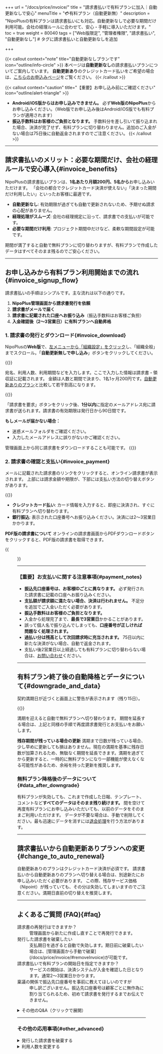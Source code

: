 +++
url = "/docs/price/invoice/"
title = "請求書払いで有料プランに加入｜自動更新なしで安心"
menuTitle = "💳有料プラン（自動更新無）"
description = "NipoPlusの有料プランは請求書払いにも対応。自動更新なしで必要な期間だけ利用可能。会社の経理ルールに合わせて、安心・手軽に導入いただけます。"
toc = true
weight = 80040
tags = ["Web版限定", "管理者権限", "請求書払い", "自動更新なし"] # タグに請求書払いと自動更新なしを追加

+++

{{< callout context="note" title="自動更新なしプランです" icon="outline/info-circle" >}}
本ページは**自動更新なし**の請求書払いプランについてご案内しています。
**自動更新あり**のクレジットカード払いをご希望の場合は、[こちらのお申込みページ](/docs/price/fee/)をご覧ください。
{{< /callout >}}

{{< callout context="caution" title="【重要】お申し込み前にご確認ください" icon="outline/alert-triangle" >}}

- **Android/iOS版からはお申し込みできません。** 必ず**Web版のNipoPlus**からお申し込みください。（Web版でお申し込み後はAndroid/iOS版でも有料プランが適用されます）
- **振込手数料はお客様のご負担となります。** 手数料分を差し引いて振り込まれた場合、決済が完了せず、有料プランに切り替わりません。追加のご入金がない場合は75日後に自動返金されますのでご注意ください。
  {{< /callout >}}

---

## 請求書払いのメリット：必要な期間だけ、会社の経理ルールで安心導入{#invoice_benefits}

NipoPlusの請求書払いプランは、**1名あたり月額200円、5名から**お申し込みいただけます。
「会社の都合でクレジットカード決済が使えない」「決まった期間だけ利用したい」といったお客様に最適です。

- **自動更新なし**: 有効期限が過ぎても自動で更新されないため、予期せぬ請求の心配がありません。
- **経理処理がスムーズ**: 会社の経理規定に沿って、請求書での支払いが可能です。
- **必要な期間だけ利用**: プロジェクト期間中だけなど、柔軟な期間設定が可能です。

期間が満了すると自動で無料プランに切り替わりますが、有料プランで作成したデータはすべてそのまま残るのでご安心ください。

---

## お申し込みから有料プラン利用開始までの流れ{#invoice_signup_flow}

請求書払いの手順はシンプルです。主な流れは以下の通りです。

1.  **NipoPlus管理画面から請求書発行を依頼**
2.  **請求書がメールで届く**
3.  **請求書に記載された口座へお振り込み**（振込手数料はお客様ご負担）
4.  **入金確認後（2〜3営業日）に有料プランへ自動昇格**

### 1. 請求書の発行とダウンロード{#invoice_download}

NipoPlusの**Web版**で、[左メニューから「組織設定」をクリック](/docs/setup/staff-global/rank/#rootSettingBtn)し、「組織全般」までスクロール。「**自動更新無しで申し込み**」ボタンをクリックしてください。

{{<icatch filename="img/invoice1" msg="請求書を発行するには「自動更新無しで申込」を選びます" alice="guide">}}

宛名、利用人数、利用期間などを入力します。ここで入力した情報は請求書・領収証に記載されます。
金額は人数と期間で決まり、1名1ヶ月200円です。[自動更新ありのプラン](/docs/price/fee/)と比較して若干割高になります。

{{<icatch filename="img/invoice2" msg="人数や期間を入力し、「請求書を発行」ボタンをクリックします">}}

「請求書を要求」ボタンをクリック後、**1分以内**に指定のメールアドレス宛に請求書が送られます。請求書の有効期限は発行日から90日間です。

**もしメールが届かない場合：**

- 迷惑メールフォルダをご確認ください。
- 入力したメールアドレスに誤りがないかご確認ください。

管理画面上から同じ請求書をダウンロードすることも可能です。
{{<icatch filename="img/invoice-dl" msg="メールが届かない場合はここから手動で請求書をダウンロードできます" alice="ok">}}

### 2. 請求書の確認と支払い{#invoice_payment}

メールに記載された請求書のリンクをクリックすると、オンライン請求書が表示されます。
上部には請求金額や期限が、下部には支払い方法の切り替えボタンがあります。

{{<icatch filename="img/invoice-online" msg="オンライン請求書からPDF版のダウンロードや、支払い方法の選択が可能です">}}

- **クレジットカード払い**: カード情報を入力すると、即座に決済され、すぐに有料プランへ切り替わります。
- **銀行振込**: 表示された口座番号へお振り込みください。決済には2〜3営業日かかります。

**PDF版の請求書について**
オンラインの請求書画面からPDFダウンロードボタンをクリックすると、PDF版の請求書を取得できます。

{{<figure src="img/invoice.png" alt="PDFの請求書画面" caption="PDFの請求書画面" >}}

---

### 【重要】お支払いに関する注意事項{#payment_notes}

- **振込先口座番号は、お客様IDごとに異なります。** 必ず発行された請求書に記載の口座へお振り込みください。
- **支払額が請求額に満たない場合、決済は行われません。** 不足分を追加でご入金いただく必要があります。
- **振込手数料はお客様のご負担となります。**
- 入金から処理完了まで、**最長で3営業日**かかることがあります。
- 誤って個人名で振り込んでしまっても、**口座番号が正しければ問題なく処理されます。**
- **過払い分は残高として次回請求時に充当されます。** 75日以内に新たな決済がない場合、自動で返金されます。
- 支払い後2営業日以上経過しても有料プランに切り替わらない場合は、[お問い合わせ](/others/inquery/)ください。

---

## 有料プラン終了後の自動降格とデータについて{#downgrade_and_data}

契約満期日が近づくと画面上に警告が表示されます（残り15日）。

{{<icatch filename="img/remaining" msg="契約満了が近づくと画面に警告が表示されます" alice="here">}}

満期を迎えると自動で無料プランへ切り替わります。
期間を延長する場合は、上記と同様の手順で再度請求書発行とお支払いをお願いします。

**残存期間が残っている場合の更新**
満期まで日数が残っている場合、少し早めに更新しても損はありません。現在の満期を基準に残存日数が加算されるため、無駄なく期間を延長できます。満期を過ぎてから更新すると、一時的に無料プランになり一部機能が使えなくなる可能性があるため、余裕を持った更新を推奨します。

### 無料プラン降格後のデータについて{#data_after_downgrade}

有料プランが失効しても、これまで作成した日報、テンプレート、コメントなど**すべてのデータはそのまま残り続けます。**
間を空けて再度有料プランにお申し込みいただいても、以前のデータをそのままご利用いただけます。
データが不要な場合は、手動で削除してください。最も迅速にデータを消すには[退会処理](/docs/manual/utils/org/)を行う方法があります。

---

## 請求書払いから自動更新ありプランへの変更{#change_to_auto_renewal}

自動更新ありのプランはクレジットカード決済が必須です。
請求書払いから自動更新ありのプランへ切り替える場合は、別途新たにお申し込みいただく必要があります。
この際、残存サービス価格（Nipoint）が残っていても、その分は失効してしまいますのでご注意ください。満期日直前の切り替えを推奨します。

---

## よくあるご質問 (FAQ){#faq}

<dl class="faq">
  <dt><div>請求書の再発行はできますか？</dt><div>
  <dd><div>管理画面から新たに作成し直すことで再発行できます。</dd><div>
  <dt><div>発行した請求書を破棄したい</dt><div>
  <dd><div>支払期日を過ぎると自動で失効します。期日前に破棄したい場合は、[管理画面から手動で破棄](/docs/price/invoice/#removeInvoice)が可能です。</dd><div>
  <dt><div>請求書払いで有料プランの開始日を指定できますか？</dt><div>
  <dd><div>サービスの開始は、決済システムが入金を確認した日となります。通常2〜3営業日かかります。</dd><div>
  <dt><div>稟議の関係で振込先口座番号を事前に教えてほしいのですが</dt><div>
  <dd><div>申し訳ございません。振込先口座番号は顧客ごとに無作為に割り当てられるため、初めて請求書を発行するまでお伝えできません。</dd><div>
</dl>

<details>
  <summary>その他のQ&A（クリックで展開）</summary>
  <dl class="faq">
    <dt><div>誤って多く入金してしまいました</dt><div>
    <dd><div>過払い分は残高として残り、次回の請求書支払い時に充当されます。入金後75日以内に新たな決済がされない場合、自動で返金されます。</dd><div>
    <dt><div>振込手数料を差し引いて振り込んでしまいました</dt><div>
    <dd><div>支払い完了として処理されないため、有料プランに切り替わることはありません。未払いの残高を追加で入金してください。金額が満ちると支払い処理が発動します。残高が残った状態で75日以内に追加入金がない場合、自動で返金されます。</dd><div>
    <dt><div>支払いをしたのに有料プランに切り替わりません</dt><div>
    <dd><div>処理には2営業日ほどかかる場合があります。もし2営業日経過しても切り替わらない場合は、なにかしらの問題が発生している可能性がありますので、[お問い合わせ](/others/inquery/)ください。</dd><div>
    <dt><div>請求書払いで例えば1日から開始になり翌月の31日期限だと25日頃振り込みをした場合は入金確認がとれた日ではなく1日以降の延長扱いになるのでしょうか？</dt><div>
    <dd><div>はい。残存期間内のお支払いは「満期日」を基準に延長処理がなされます。</dd><div>
    <dt><div>誤って個人名で振込をしてしまいました</dt><div>
    <dd><div>問題ございません。お客様ごとに異なる口座番号が割り当てられるため、名前による照らし合わせは行われません。振込先口座番号が間違えていなければ問題なくシステムが自動で処理を行います。</dd><div>
  </dl>
</details>

---

### その他の応用事項{#other_advanced}

<details>
  <summary>発行した請求書を破棄する</summary>
  <p>誤って請求書を発行してしまった場合、支払い前であれば請求書をキャンセルできます。未払いの請求書が複数あると、代金支払い時に意図しない請求書が決済されてしまう可能性もあるため、誤った請求書は早めに削除しておくことをおすすめします。</p>
  {{<icatch filename="img/invoice-cancel" msg="請求書のキャンセルは手動で行う必要があります" alice="book">}}
</details>

<details>
  <summary>利用人数を変更する</summary>
  <p>自動更新なしプランの場合、契約期間中の人数変更は残存サービス価格（Nipoint）を算出し、残りの利用期間で調整されます。</p>
  <p>簡単に言うと、<strong>人数を増やすと利用期間が短くなり、人数を減らすと利用期間が長くなります。</strong> この処理は悪用防止のため、1ヶ月に変更できる回数に制限があります。</p>
  <p>1. 「組織全般」の中にある「人数変更」をクリックします。</p>
  <p>2. 変更後の人数を入力します（人数に応じて残存期間が変化します）。</p>
  <p>3. 「確定」ボタンをクリックします。</p>
  {{<icatch filename="img/change-member-limit" msg="契約期間中の人数変更に伴う過不足は残存期間で調整されます" alice="here">}}
  <p>計算式は次のとおりです。</p>
  <p><code>残存日数 × 現在の契約人数 ＝ 現在の残存サービス価格（Nipoint）</code></p>
  <p>例: 残り期間が30日、契約人数が10名の場合、30(日) × 10(人) = 300 Nipoint となります。</p>
  <p>ここから人数を増加/減少させると、おおよそ同じNipointになるように期間が変化します。端数はカットされるため、若干目減りするケースもありますのでご了承ください。</p>
</details>
